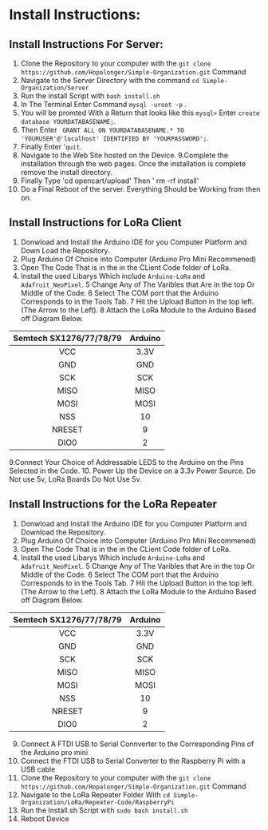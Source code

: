 # Install Instructions:
## Install Instructions For Server:
1. Clone the Repository to your computer with the `git clone https://github.com/Hopalonger/Simple-Organization.git` Command
2. Navigate to the Server Directory with the command `cd Simple-Organization/Server`
3. Run the install Script with `bash install.sh`
4. In The Terminal Enter Command `mysql -uroot -p` .
5. You will be promted With a Return that looks like this `mysql>` Enter `create database YOURDATABASENAME;`.
6. Then Enter ` GRANT ALL ON YOURDATABASENAME.* TO 'YOURUSER'@'localhost' IDENTIFIED BY 'YOURPASSWORD';`.
7. Finally Enter '`quit`.
8. Navigate to the Web Site hosted on the Device.
9.Complete the installation through the web pages. Once the installation is complete remove the install directory.
10. Finally Type 'cd opencart/upload' Then ' rm -rf install'
11. Do a Final Reboot of the server. Everything Should be Working from then on. 

## Install Instructions for LoRa Client
1. Donwload and Install the Arduino IDE for you Computer Platform and Down Load the Repository. 
2. Plug Arduino Of Choice into Computer (Arduino Pro Mini Recommened)
3. Open The Code That is in the in the CLient Code folder of LoRa. 
4. Install the used Libarys Which include `Arduino-LoRa` and `Adafruit_NeoPixel`.
5 Change Any of The Varibles that Are in the top Or Middle of the Code.
6 Select The COM port that the Arduino Corresponds to in the Tools Tab.
7 Hit the Upload Button in the top left. (The Arrow to the Left).
8 Attach the LoRa Module to the Arduino Based off Diagram Below.

| Semtech SX1276/77/78/79 | Arduino |
| :---------------------: | :------:|
| VCC | 3.3V |
| GND | GND |
| SCK | SCK |
| MISO | MISO |
| MOSI | MOSI |
| NSS | 10 |
| NRESET | 9 |
| DIO0 | 2 |

9.Connect Your Choice of Addressable LEDS to the Arduino on the Pins Selected in the Code.
10. Power Up the Device on a 3.3v Power Source. Do Not use 5v, LoRa Boards Do Not Use 5v.

## Install Instructions for the LoRa Repeater

1. Donwload and Install the Arduino IDE for you Computer Platform and Download the Repository. 
2. Plug Arduino Of Choice into Computer (Arduino Pro Mini Recommened)
3. Open The Code That is in the in the CLient Code folder of LoRa. 
4. Install the used Libarys Which include `Arduino-LoRa` and `Adafruit_NeoPixel`.
5 Change Any of The Varibles that Are in the top Or Middle of the Code.
6 Select The COM port that the Arduino Corresponds to in the Tools Tab.
7 Hit the Upload Button in the top left. (The Arrow to the Left).
8 Attach the LoRa Module to the Arduino Based off Diagram Below.

| Semtech SX1276/77/78/79 | Arduino |
| :---------------------: | :------:|
| VCC | 3.3V |
| GND | GND |
| SCK | SCK |
| MISO | MISO |
| MOSI | MOSI |
| NSS | 10 |
| NRESET | 9 |
| DIO0 | 2 |

9. Connect A FTDI USB to Serial Connverter to the Corresponding Pins of the Arduino pro mini
10. Connect the FTDI USB to Serial Converter to the Raspberry Pi with a USB cable
11. Clone the Repository to your computer with the `git clone https://github.com/Hopalonger/Simple-Organization.git` Command
12. Navigate to the LoRa Repeater Folder With `cd Simple-Organization/LoRa/Repeater-Code/RaspberryPi`
13. Run the Install.sh Script with `sudo bash install.sh`
14. Reboot Device

